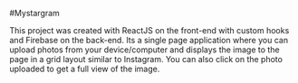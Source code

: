 #Mystargram

This project was created with ReactJS on the front-end with custom hooks and Firebase on the back-end. Its a single page application where you can upload photos from your device/computer and displays the image to the page in a grid layout similar to Instagram. You can also click on the photo uploaded to get a full view of the image.

